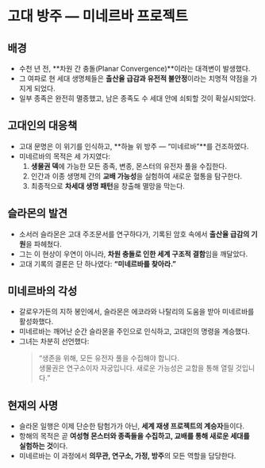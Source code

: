 # 고대 방주 ― 미네르바 프로젝트

## 배경
- 수천 년 전, **차원 간 충돌(Planar Convergence)**이라는 대격변이 발생했다.  
- 그 여파로 현 세대 생명체들은 **출산율 급감과 유전적 불안정**이라는 치명적 약점을 가지게 되었다.  
- 일부 종족은 완전히 멸종했고, 남은 종족도 수 세대 안에 쇠퇴할 것이 확실시되었다.  

## 고대인의 대응책
- 고대 문명은 이 위기를 인식하고, **하늘 위 방주 ― “미네르바”**를 건조하였다.  
- 미네르바의 목적은 세 가지였다:  
  1. **생물권 덱**에 가능한 모든 종족, 변종, 몬스터의 유전자 풀을 수집한다.  
  2. 인간과 이종 생명체 간의 **교배 가능성**을 실험하여 새로운 혈통을 탐구한다.  
  3. 최종적으로 **차세대 생명 패턴**을 창출해 멸망을 막는다.  

## 슬라몬의 발견
- 소서러 슬라몬은 고대 주조문서를 연구하다가, 기록된 암호 속에서 **출산율 급감의 기원**을 파헤쳤다.  
- 그는 이 현상이 우연이 아니라, **차원 충돌로 인한 세계 구조적 결함**임을 깨달았다.  
- 고대 기록의 결론은 단 하나였다: **“미네르바를 찾아라.”**

## 미네르바의 각성
- 갈로우가든의 지하 봉인에서, 슬라몬은 에코라와 나탈리의 도움을 받아 미네르바를 활성화했다.  
- 미네르바는 깨어난 순간 슬라몬을 주인으로 인식하고, 고대인의 명령을 계승했다.  
- 그녀는 차분히 선언했다:  
  > “생존을 위해, 모든 유전자 풀을 수집해야 합니다.  
  > 생물권은 연구소이자 자궁입니다. 새로운 가능성은 교합을 통해 열릴 것입니다.”

## 현재의 사명
- 슬라몬 일행은 이제 단순한 탐험가가 아닌, **세계 재생 프로젝트의 계승자**들이다.  
- 항해의 목적은 곧 **여성형 몬스터와 종족들을 수집하고, 교배를 통해 새로운 세대를 실험하는 것**이다.  
- 미네르바는 이 과정에서 **의무관, 연구소, 가정, 방주**의 모든 역할을 담당한다.
